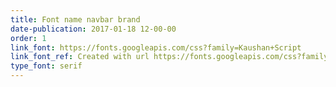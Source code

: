 ```yaml
---
title: Font name navbar brand
date-publication: 2017-01-18 12-00-00
order: 1
link_font: https://fonts.googleapis.com/css?family=Kaushan+Script
link_font_ref: Created with url https://fonts.googleapis.com/css?family=Kaushan+Script
type_font: serif
---
```

